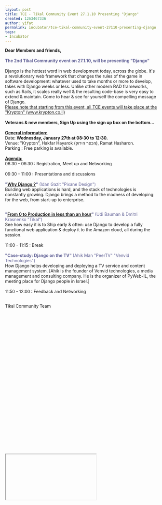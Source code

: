 ```yaml
---
layout: post
title: TCE - Tikal Community Event 27.1.10 Presenting "Django"
created: 1263467336
author: yifat
permalink: incubator/tce-tikal-community-event-27110-presenting-django
tags:
- Incubator
---
```

<p><strong>Dear Members and friends,&nbsp; </strong><br />
<br />
<strong><font color="#666699"> The 2nd Tikal Community event on 27.1.10, will be presenting &quot;Django&quot;</font></strong><br />
<br />
Django is the hottest word in web development today, across the globe. It's a revolutionary web framework that changes the rules of the game in software development: whatever used to take months or more to develop, takes with Django weeks or less. Unlike other modern RAD frameworks, such as Rails, it scales really well &amp; the resulting code-base is very easy to extend &amp; maintain. Come to hear &amp; see for yourself the compelling message of Django.<br />
<u> Please note that starting from this event, all TCE events will take place at the &quot;Krypton&quot; (www.krypton.co.il)</u><br />
<br />
<strong> Veterans &amp; new members, Sign Up using the sign up box on the bottom...</strong><br />
<br />
<u><strong> General information:</strong></u><br />
Date: <strong>Wednesday, January 27th at 08:30 to 12:30.</strong><br />
Venue: &quot;Krypton&quot;, Hakfar Hayarok (הכפר הירוק), Ramat Hasharon.<br />
Parking : Free parking is available.<br />
<br />
<u><strong> Agenda:</strong></u><br />
08:30 - 09:30 : Registration, Meet up and Networking<br />
<br />
09:30 - 11:00 : Presentations and discussions<br />
<br />
<strong><font color="#666699"> &quot;<a href="http://www.tikalk.com/python/tce-2-why-django-idan-gazit">Why Django ?</a>&quot;</font></strong><font color="#666699"> (Idan Gazit &quot;Pixane Design&quot;)</font><br />
Building web applications is hard, and the stack of technologies is constantly growing. Django brings a method to the madness of developing for the web, from start-up to enterprise.</p>
<p><br />
<strong> <font color="#666699">&quot;<a href="http://www.tikalk.com/python/tce-2-ship-early-ship-often-with-django-udi-bauman">From 0 to Production in less than an hour</a><qtlend></qtlend><qtlend></qtlend><qtlend></qtlend>&quot;</font></strong><font color="#666699"> (Udi Bauman &amp; Dmitri Krasnenko &quot;Tikal&quot;)<br />
</font> See how easy it is to Ship early &amp; often: use Django to develop a fully functional web application &amp; deploy it to the Amazon cloud, all during the session.<br />
<br />
11:00 - 11:15 : Break<br />
<br />
<strong><font color="#666699"> &quot;Case-study: Django on the TV&quot; </font></strong><font color="#666699">(Ahik Man &quot;PeerTV&quot; &quot;Venvid Technologies&quot;)</font><br />
How Django helps developing and deploying a TV service and content management system. [Ahik is the founder of Venvid technologies, a media management and consulting company. He is the organizer of PyWeb-IL, the meeting place for Django people in Israel.]<br />
<br />
11:50 - 12:00 : Feedback and Networking</p>
<p><br />
Tikal Community Team</p>
<p>&nbsp;</p>
<p>&nbsp;</p>
<p>&nbsp;</p>
<p>&nbsp;</p>
<p>&nbsp;</p>
<p>&nbsp;</p>
<p>&nbsp;</p>
<p>&nbsp;</p>
<p>&nbsp;</p>
<p>&nbsp;</p>
<p>&nbsp;</p>
<p>&nbsp;</p>
<p>&nbsp;</p>
<p>&nbsp;</p>
<p>&nbsp;</p>
<p><qtlbar id="qtlbar" dir="ltr"><img alt="" class="qtl" title="Copy selction" src="http://www.qtl.co.il/img/copy.png" /><a title="Search With Google" target="_blank" href="http://www.google.com/search?q=From%200%20to%20Production%20in%20less%20than%20an%20hour"><img alt="" src="http://www.google.com/favicon.ico" class="qtl" /></a><img alt="" src="http://www.urbandictionary.com/favicon.ico" title="Define With Urban Dictionary" class="qtl" /><img alt="" src="http://www.babylon.com/favicon.ico" title="Translate With Babylon" class="qtl" /><img alt="" src="http://www.answers.com/favicon.ico" title="Get answers with Answers.com" class="qtl" /><img alt="" src="http://www.wordnik.com/favicon.ico" title="Define with WordNik" class="qtl" /><img alt="" src="http://www.morfix.com/favicon.ico" title="Translate with Morfix" class="qtl" /><img alt="" src="http://www.google.com/favicon.ico" title="Translate With Google" class="qtl" /><iframe id="qtlframe" src=""></iframe></qtlbar></p>

